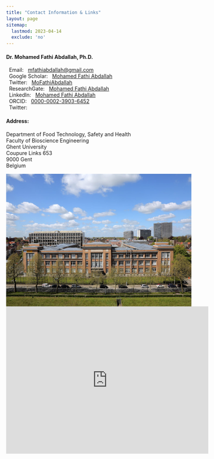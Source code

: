 ```yaml
---
title: "Contact Information & Links"
layout: page
sitemap:
  lastmod: 2023-04-14
  exclude: 'no'
---
```

#### Dr. Mohamed Fathi Abdallah, Ph.D.
<p>
    <i class="fas fa-envelope"></i> &nbsp; Email: &nbsp; <a href="mfathiabdallah@gmail.com" target="_blank">mfathiabdallah@gmail.com</a><br>
    <i class="fab fa-google"></i>   &nbsp; Google Scholar: &nbsp; <a href="https://scholar.google.com/citations?user=05FfukgAAAAJ&hl=en" target="_blank">Mohamed Fathi Abdallah</a><br>
    <i class="fab fa-twitter"></i>  &nbsp; Twitter: &nbsp; <a href="https://twitter.com/MoFathiAbdallah" target="_blank">MoFathiAbdallah</a><br>
    <i class="fab fa-twitter"></i>  &nbsp; ResearchGate: &nbsp; <a href="https://www.researchgate.net/profile/Mohamed-Abdallah-13" target="_blank">Mohamed Fathi Abdallah</a><br>
    <i class="fab fa-linkedin"></i> &nbsp; LinkedIn: &nbsp; <a href="https://www.linkedin.com/in/mohamed-fathi-abdallah-66126a38/" target="_blank">Mohamed Fathi Abdallah</a><br>
    <i class="fab fa-orcid"></i>    &nbsp; ORCID: &nbsp; <a href="https://orcid.org/0000-0002-3903-6452" target="_blank">0000-0002-3903-6452</a><br>
   <i class="fab fa-twitter"></i> &nbsp; Twitter:

</p>

#### Address:
Department of Food Technology, Safety and Health <br>
Faculty of Bioscience Engineering <br>
Ghent University <br>
Coupure Links 653 <br>
9000 Gent <br>
Belgium <br>

<img align="center" width="550" height="360" src="/images/BioScience.jpg"> 

  
<iframe src="https://www.google.com/maps/embed?pb=!1m14!1m8!1m3!1d40128.26671247878!2d3.6826948105099344!3d51.052780000000006!3m2!1i1024!2i768!4f13.1!3m3!1m2!1s0x0%3A0x74bcd9a347ac3d5f!2sFaculty%20of%20Bioscience%20Engineering%2C%20Ghent%20University!5e0!3m2!1sen!2sbe!4v1671396843179!5m2!1sen!2sbe" width="550" height="400" style="border:0;" allowfullscreen="" loading="lazy" referrerpolicy="no-referrer-when-downgrade"></iframe>
